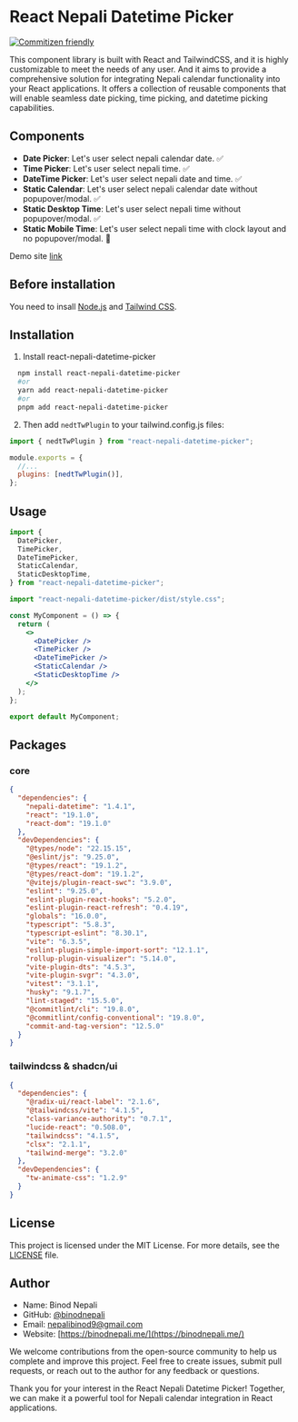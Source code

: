 # React Nepali Datetime Picker

[![Commitizen friendly](https://img.shields.io/badge/commitizen-friendly-brightgreen.svg)](http://commitizen.github.io/cz-cli/)

This component library is built with React and TailwindCSS, and it is highly customizable to meet the needs of any user. And it aims to provide a comprehensive solution for integrating Nepali calendar functionality into your React applications. It offers a collection of reusable components that will enable seamless date picking, time picking, and datetime picking capabilities.

## Components

- **Date Picker**: Let's user select nepali calendar date. ✅
- **Time Picker**: Let's user select nepali time. ✅
- **DateTime Picker**: Let's user select nepali date and time. ✅
- **Static Calendar**: Let's user select nepali calendar date without popupover/modal. ✅
- **Static Desktop Time**: Let's user select nepali time without popupover/modal. ✅
- **Static Mobile Time**: Let's user select nepali time with clock layout and no popupover/modal. 🚧

Demo site [link](https://react-nepali-datetime-picker.web.app)

## Before installation

You need to insall [Node.js](https://nodejs.org) and [Tailwind CSS](https://tailwindcss.com).

## Installation

1. Install react-nepali-datetime-picker

```bash
  npm install react-nepali-datetime-picker
  #or
  yarn add react-nepali-datetime-picker
  #or
  pnpm add react-nepali-datetime-picker
```

2. Then add `nedtTwPlugin` to your tailwind.config.js files:

```js
import { nedtTwPlugin } from "react-nepali-datetime-picker";

module.exports = {
  //...
  plugins: [nedtTwPlugin()],
};
```

## Usage

```jsx
import {
  DatePicker,
  TimePicker,
  DateTimePicker,
  StaticCalendar,
  StaticDesktopTime,
} from "react-nepali-datetime-picker";

import "react-nepali-datetime-picker/dist/style.css";

const MyComponent = () => {
  return (
    <>
      <DatePicker />
      <TimePicker />
      <DateTimePicker />
      <StaticCalendar />
      <StaticDesktopTime />
    </>
  );
};

export default MyComponent;
```

## Packages

### core

```json
{
  "dependencies": {
    "nepali-datetime": "1.4.1",
    "react": "19.1.0",
    "react-dom": "19.1.0"
  },
  "devDependencies": {
    "@types/node": "22.15.15",
    "@eslint/js": "9.25.0",
    "@types/react": "19.1.2",
    "@types/react-dom": "19.1.2",
    "@vitejs/plugin-react-swc": "3.9.0",
    "eslint": "9.25.0",
    "eslint-plugin-react-hooks": "5.2.0",
    "eslint-plugin-react-refresh": "0.4.19",
    "globals": "16.0.0",
    "typescript": "5.8.3",
    "typescript-eslint": "8.30.1",
    "vite": "6.3.5",
    "eslint-plugin-simple-import-sort": "12.1.1",
    "rollup-plugin-visualizer": "5.14.0",
    "vite-plugin-dts": "4.5.3",
    "vite-plugin-svgr": "4.3.0",
    "vitest": "3.1.1",
    "husky": "9.1.7",
    "lint-staged": "15.5.0",
    "@commitlint/cli": "19.8.0",
    "@commitlint/config-conventional": "19.8.0",
    "commit-and-tag-version": "12.5.0"
  }
}
```

### tailwindcss & shadcn/ui

```json
{
  "dependencies": {
    "@radix-ui/react-label": "2.1.6",
    "@tailwindcss/vite": "4.1.5",
    "class-variance-authority": "0.7.1",
    "lucide-react": "0.508.0",
    "tailwindcss": "4.1.5",
    "clsx": "2.1.1",
    "tailwind-merge": "3.2.0"
  },
  "devDependencies": {
    "tw-animate-css": "1.2.9"
  }
}
```

## License

This project is licensed under the MIT License. For more details, see the [LICENSE](./LICENSE) file.

## Author

- Name: Binod Nepali
- GitHub: [@binodnepali](https://github.com/binodnepali)
- Email: nepalibinod9@gmail.com
- Website: [https://binodnepali.me/](https://binodnepali.me/)

We welcome contributions from the open-source community to help us complete and improve this project. Feel free to create issues, submit pull requests, or reach out to the author for any feedback or questions.

Thank you for your interest in the React Nepali Datetime Picker! Together, we can make it a powerful tool for Nepali calendar integration in React applications.
